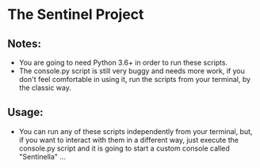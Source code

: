 # The Sentinel Project
## Notes: 
- You are going to need Python 3.6+ in order to run these scripts.
- The console.py script is still very buggy and needs more work, if you don't feel comfortable in using it, run the scripts from your terminal, by the classic way.

## Usage:
- You can run any of these scripts independently from your terminal, but, if you want to interact with them in a different way, just execute the console.py script and it is going to start a custom console called "Sentinella" ...
